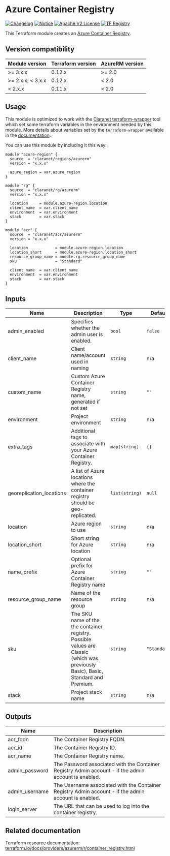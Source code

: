 # Azure Container Registry
[![Changelog](https://img.shields.io/badge/changelog-release-green.svg)](CHANGELOG.md) [![Notice](https://img.shields.io/badge/notice-copyright-yellow.svg)](NOTICE) [![Apache V2 License](https://img.shields.io/badge/license-Apache%20V2-orange.svg)](LICENSE) [![TF Registry](https://img.shields.io/badge/terraform-registry-blue.svg)](https://registry.terraform.io/modules/claranet/acr/azurerm/)

This Terraform module creates an [Azure Container Registry](https://docs.microsoft.com/en-us/azure/container-registry/).

## Version compatibility

| Module version    | Terraform version | AzureRM version |
|-------------------|-------------------|-----------------|
| >= 3.x.x          | 0.12.x            | >= 2.0          |
| >= 2.x.x, < 3.x.x | 0.12.x            | <  2.0          |
| <  2.x.x          | 0.11.x            | <  2.0          |

## Usage

This module is optimized to work with the [Claranet terraform-wrapper](https://github.com/claranet/terraform-wrapper) tool
which set some terraform variables in the environment needed by this module.
More details about variables set by the `terraform-wrapper` available in the [documentation](https://github.com/claranet/terraform-wrapper#environment).

You can use this module by including it this way:

```hcl
module "azure-region" {
  source  = "claranet/regions/azurerm"
  version = "x.x.x"

  azure_region = var.azure_region
}

module "rg" {
  source  = "claranet/rg/azurerm"
  version = "x.x.x"

  location     = module.azure-region.location
  client_name  = var.client_name
  environment  = var.environment
  stack        = var.stack
}

module "acr" {
  source  = "claranet/acr/azurerm"
  version = "x.x.x"

  location            = module.azure-region.location
  location_short      = module.azure-region.location_short
  resource_group_name = module.rg.resource_group_name
  sku                 = "Standard"

  client_name  = var.client_name
  environment  = var.environment
  stack        = var.stack
}
```

## Inputs

| Name | Description | Type | Default | Required |
|------|-------------|------|---------|:--------:|
| admin\_enabled | Specifies whether the admin user is enabled. | `bool` | `false` | no |
| client\_name | Client name/account used in naming | `string` | n/a | yes |
| custom\_name | Custom Azure Container Registry name, generated if not set | `string` | `""` | no |
| environment | Project environment | `string` | n/a | yes |
| extra\_tags | Additional tags to associate with your Azure Container Registry. | `map(string)` | `{}` | no |
| georeplication\_locations | A list of Azure locations where the container registry should be geo-replicated. | `list(string)` | `null` | no |
| location | Azure region to use | `string` | n/a | yes |
| location\_short | Short string for Azure location | `string` | n/a | yes |
| name\_prefix | Optional prefix for Azure Container Registry name | `string` | `""` | no |
| resource\_group\_name | Name of the resource group | `string` | n/a | yes |
| sku | The SKU name of the the container registry. Possible values are Classic (which was previously Basic), Basic, Standard and Premium. | `string` | `"Standard"` | no |
| stack | Project stack name | `string` | n/a | yes |

## Outputs

| Name | Description |
|------|-------------|
| acr\_fqdn | The Container Registry FQDN. |
| acr\_id | The Container Registry ID. |
| acr\_name | The Container Registry name. |
| admin\_password | The Password associated with the Container Registry Admin account - if the admin account is enabled. |
| admin\_username | The Username associated with the Container Registry Admin account - if the admin account is enabled. |
| login\_server | The URL that can be used to log into the container registry. |

## Related documentation

Terraform resource documentation: [terraform.io/docs/providers/azurerm/r/container_registry.html](https://www.terraform.io/docs/providers/azurerm/r/container_registry.html)
